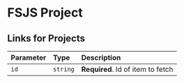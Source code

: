 # FSJS Project

## Links for Projects

| Parameter | Type     | Description                       |
| :-------- | :------- | :-------------------------------- |
| `id`      | `string` | **Required**. Id of item to fetch |
